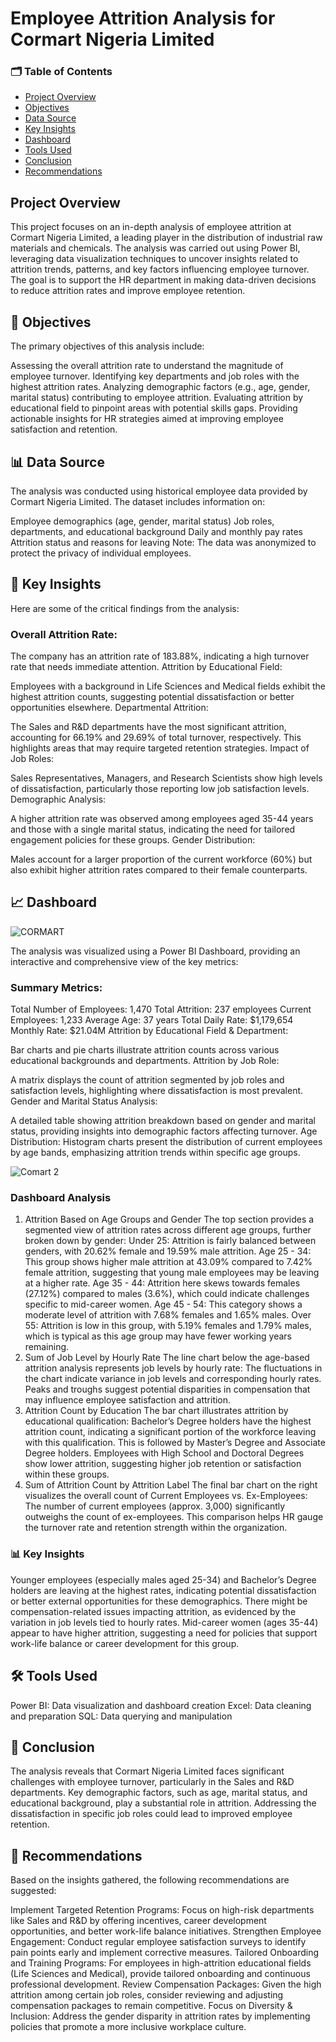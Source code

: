 # Employee Attrition Analysis for Cormart Nigeria Limited
### 🗂️ Table of Contents
- [Project Overview](Project_Overview)
- [Objectives](🎯_Objectives)
- [Data Source](_📊_Data_Source)
- [Key Insights](🔑_Key_Insights)
- [Dashboard](📈_Dashboard)
- [Tools Used](Tool_Used)
- [Conclusion](Conclusion)
- [Recommendations](Recommendations)


## Project Overview
This project focuses on an in-depth analysis of employee attrition at Cormart Nigeria Limited, a leading player in the distribution of industrial raw materials and chemicals. The analysis was carried out using Power BI, leveraging data visualization techniques to uncover insights 
related to attrition trends, patterns, and key factors influencing employee turnover. The goal is to support the HR department in making data-driven decisions to reduce attrition rates and improve employee retention.

## 🎯 Objectives
The primary objectives of this analysis include:

Assessing the overall attrition rate to understand the magnitude of employee turnover.
Identifying key departments and job roles with the highest attrition rates.
Analyzing demographic factors (e.g., age, gender, marital status) contributing to employee attrition.
Evaluating attrition by educational field to pinpoint areas with potential skills gaps.
Providing actionable insights for HR strategies aimed at improving employee satisfaction and retention.

## 📊 Data Source
The analysis was conducted using historical employee data provided by Cormart Nigeria Limited. The dataset includes information on:

Employee demographics (age, gender, marital status)
Job roles, departments, and educational background
Daily and monthly pay rates
Attrition status and reasons for leaving
Note: The data was anonymized to protect the privacy of individual employees.

## 🔑 Key Insights
Here are some of the critical findings from the analysis:

### Overall Attrition Rate:

The company has an attrition rate of 183.88%, indicating a high turnover rate that needs immediate attention.
Attrition by Educational Field:

Employees with a background in Life Sciences and Medical fields exhibit the highest attrition counts, suggesting potential dissatisfaction or better opportunities elsewhere.
Departmental Attrition:

The Sales and R&D departments have the most significant attrition, accounting for 66.19% and 29.69% of total turnover, respectively. This highlights areas that may require targeted retention strategies.
Impact of Job Roles:

Sales Representatives, Managers, and Research Scientists show high levels of dissatisfaction, particularly those reporting low job satisfaction levels.
Demographic Analysis:

A higher attrition rate was observed among employees aged 35-44 years and those with a single marital status, indicating the need for tailored engagement policies for these groups.
Gender Distribution:

Males account for a larger proportion of the current workforce (60%) but also exhibit higher attrition rates compared to their female counterparts.

## 📈 Dashboard
![CORMART](https://github.com/user-attachments/assets/0ad07364-7910-47b5-ae2a-43f1511f3ad0)

The analysis was visualized using a Power BI Dashboard, providing an interactive and comprehensive view of the key metrics:

### Summary Metrics:

Total Number of Employees: 1,470
Total Attrition: 237 employees
Current Employees: 1,233
Average Age: 37 years
Total Daily Rate: $1,179,654
Monthly Rate: $21.04M
Attrition by Educational Field & Department:

Bar charts and pie charts illustrate attrition counts across various educational backgrounds and departments.
Attrition by Job Role:

A matrix displays the count of attrition segmented by job roles and satisfaction levels, highlighting where dissatisfaction is most prevalent.
Gender and Marital Status Analysis:

A detailed table showing attrition breakdown based on gender and marital status, providing insights into demographic factors affecting turnover.
Age Distribution:
Histogram charts present the distribution of current employees by age bands, emphasizing attrition trends within specific age groups.

![Comart 2](https://github.com/user-attachments/assets/a87b4e2d-9232-412d-9bb0-5f5d11df701a)
### Dashboard Analysis 
1. Attrition Based on Age Groups and Gender
The top section provides a segmented view of attrition rates across different age groups, further broken down by gender:
Under 25:
Attrition is fairly balanced between genders, with 20.62% female and 19.59% male attrition.
Age 25 - 34:
This group shows higher male attrition at 43.09% compared to 7.42% female attrition, suggesting that young male employees may be leaving at a higher rate.
Age 35 - 44:
Attrition here skews towards females (27.12%) compared to males (3.6%), which could indicate challenges specific to mid-career women.
Age 45 - 54:
This category shows a moderate level of attrition with 7.68% females and 1.65% males.
Over 55:
Attrition is low in this group, with 5.19% females and 1.79% males, which is typical as this age group may have fewer working years remaining.
2. Sum of Job Level by Hourly Rate
The line chart below the age-based attrition analysis represents job levels by hourly rate:
The fluctuations in the chart indicate variance in job levels and corresponding hourly rates.
Peaks and troughs suggest potential disparities in compensation that may influence employee satisfaction and attrition.
3. Attrition Count by Education
The bar chart illustrates attrition by educational qualification:
Bachelor’s Degree holders have the highest attrition count, indicating a significant portion of the workforce leaving with this qualification.
This is followed by Master’s Degree and Associate Degree holders.
Employees with High School and Doctoral Degrees show lower attrition, suggesting higher job retention or satisfaction within these groups.
4. Sum of Attrition Count by Attrition Label
The final bar chart on the right visualizes the overall count of Current Employees vs. Ex-Employees:
The number of current employees (approx. 3,000) significantly outweighs the count of ex-employees.
This comparison helps HR gauge the turnover rate and retention strength within the organization.

### 📊 Key Insights
Younger employees (especially males aged 25-34) and Bachelor’s Degree holders are leaving at the highest rates, indicating potential dissatisfaction or better external opportunities for these demographics.
There might be compensation-related issues impacting attrition, as evidenced by the variation in job levels tied to hourly rates.
Mid-career women (ages 35-44) appear to have higher attrition, suggesting a need for policies that support work-life balance or career development for this group.

## 🛠️ Tools Used
Power BI: Data visualization and dashboard creation
Excel: Data cleaning and preparation
SQL: Data querying and manipulation

## 📌 Conclusion
The analysis reveals that Cormart Nigeria Limited faces significant challenges with employee turnover, particularly in the Sales and R&D departments. Key demographic factors, such as age, marital status, and educational background, play a substantial role in attrition. Addressing the dissatisfaction in specific job roles could lead to improved employee retention.

## 🚀 Recommendations
Based on the insights gathered, the following recommendations are suggested:

Implement Targeted Retention Programs: Focus on high-risk departments like Sales and R&D by offering incentives, career development opportunities, and better work-life balance initiatives.
Strengthen Employee Engagement: Conduct regular employee satisfaction surveys to identify pain points early and implement corrective measures.
Tailored Onboarding and Training Programs: For employees in high-attrition educational fields (Life Sciences and Medical), provide tailored onboarding and continuous professional development.
Review Compensation Packages: Given the high attrition among certain job roles, consider reviewing and adjusting compensation packages to remain competitive.
Focus on Diversity & Inclusion: Address the gender disparity in attrition rates by implementing policies that promote a more inclusive workplace culture.
